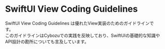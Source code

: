 # SwiftUI View Coding Guidelines
SwiftUI View Coding Guidelines は優れたView実装のためのガイドラインです。  
このガイドラインはCybozuでの実践を反映しており、SwiftUIの基礎的な知識やAPI設計の勘所についても言及しています。
